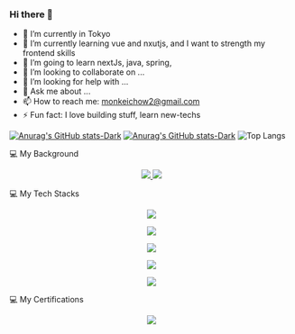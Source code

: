 ### Hi there 👋

- 🔭 I’m currently in Tokyo
- 🌱 I’m currently learning vue and nxutjs, and I want to strength my frontend skills
- 🌱 I’m going to learn nextJs, java, spring,
- 👯 I’m looking to collaborate on ...
- 🤔 I’m looking for help with ...
- 💬 Ask me about ...
- 📫 How to reach me: monkeichow2@gmail.com
- ⚡ Fun fact: I love building stuff, learn new-techs


[![Anurag's GitHub stats-Dark](https://github-readme-stats.vercel.app/api?username=javaskrskr&show_icons=true&theme=dark#gh-dark-mode-only)](https://github.com/anuraghazra/github-readme-stats#gh-dark-mode-only)
[![Anurag's GitHub stats-Dark](https://github-readme-stats.vercel.app/api?username=javaskrskr&show_icons=true&theme=default#gh-light-mode-only)](https://github.com/anuraghazra/github-readme-stats#gh-light-mode-only)
![Top Langs](https://github-readme-stats.vercel.app/api/top-langs/?username=javaskrskr&layout=compact&theme=dark)

<p align="">💻 My Background</p>
<p align="center">
  <a href="https://https://www.linkedin.com/in/timothy-chow-93029518a/">
    <img src="https://skillicons.dev/icons?i=linkedin" />
  </a>
  <a href="https://github.com/javaskrskr">
    <img src="https://skillicons.dev/icons?i=github" />
  </a>
</p>


<p align="">💻 My Tech Stacks</p>
<p align="center">
  <a href="https://skillicons.dev">
    <img src="https://skillicons.dev/icons?i=html,css,javascript,nodejs,postgres,express,react" />
  </a>
</p>

<p align="center">
  <a href="https://skillicons.dev">
    <img src="https://skillicons.dev/icons?i=bootstrap,redux,tailwind,vite,babel,webpack,vim" /> 
  </a>
</p>

<p align="center">
  <a href="https://skillicons.dev">
    <img src="https://skillicons.dev/icons?i=ts,mongodb,nestjs,apollo,graphql,redis,py" /> 
  </a>
</p>

<p align="center">
  <a href="https://skillicons.dev">
    <img src="https://skillicons.dev/icons?i=git,bash,powershell,docker,aws,terraform" /> 
  </a>
</p>

<p align="center">
  <a href="https://skillicons.dev">
    <img src="https://skillicons.dev/icons?i=vercel,heroku,postman,netlify,firebase,kubernetes" /> 
  </a>
</p>


<p>💻 My Certifications</p>
<p align="center">
  <a href="https://skillicons.dev">
    <img src="https://skillicons.dev/icons?i=aws" />
  </a>
</p>
